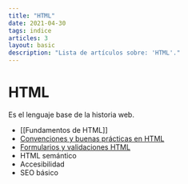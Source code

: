 ```yaml
---
title: "HTML"
date: 2021-04-30
tags: indice
articles: 3
layout: basic
description: "Lista de artículos sobre: 'HTML'."
---
```


# HTML
Es el lenguaje base de la historia web.

- [[Fundamentos de HTML]]
- [Convenciones y buenas prácticas en HTML](../html/convenciones-y-buenas-practicas)
- [Formularios y validaciones HTML](../html/formularios-y-validaciones)
- HTML semántico
- Accesibilidad
- SEO básico

